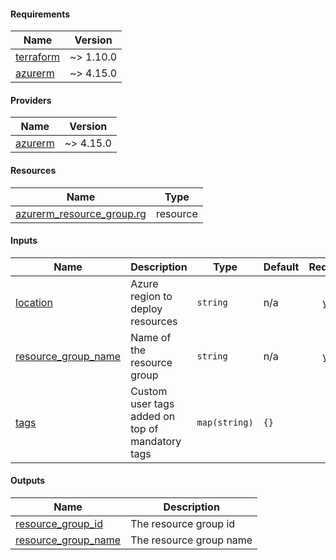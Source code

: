 <!-- BEGIN_TF_DOCS -->
#### Requirements

| Name | Version |
|------|---------|
| <a name="requirement_terraform"></a> [terraform](#requirement\_terraform) | ~> 1.10.0 |
| <a name="requirement_azurerm"></a> [azurerm](#requirement\_azurerm) | ~> 4.15.0 |

#### Providers

| Name | Version |
|------|---------|
| <a name="provider_azurerm"></a> [azurerm](#provider\_azurerm) | ~> 4.15.0 |

#### Resources

| Name | Type |
|------|------|
| [azurerm_resource_group.rg](https://registry.terraform.io/providers/hashicorp/azurerm/latest/docs/resources/resource_group) | resource |

#### Inputs

| Name | Description | Type | Default | Required |
|------|-------------|------|---------|:--------:|
| <a name="input_location"></a> [location](#input\_location) | Azure region to deploy resources | `string` | n/a | yes |
| <a name="input_resource_group_name"></a> [resource\_group\_name](#input\_resource\_group\_name) | Name of the resource group | `string` | n/a | yes |
| <a name="input_tags"></a> [tags](#input\_tags) | Custom user tags added on top of mandatory tags | `map(string)` | `{}` | no |

#### Outputs

| Name | Description |
|------|-------------|
| <a name="output_resource_group_id"></a> [resource\_group\_id](#output\_resource\_group\_id) | The resource group id |
| <a name="output_resource_group_name"></a> [resource\_group\_name](#output\_resource\_group\_name) | The resource group name |
<!-- END_TF_DOCS -->
